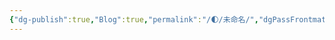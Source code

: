 ```yaml
---
{"dg-publish":true,"Blog":true,"permalink":"/🌓/未命名/","dgPassFrontmatter":true,"noteIcon":"","created":"2024-08-24T23:09:47.412+08:00","updated":"2024-08-24T23:13:17.917+08:00"}
---
```


